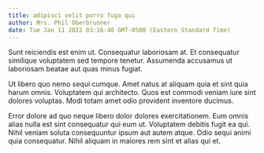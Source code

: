 ```yaml
---
title: adipisci velit porro fuga qui
author: Mrs. Phil Oberbrunner
date: Tue Jan 11 2022 03:16:40 GMT-0500 (Eastern Standard Time)
---
```

Sunt reiciendis est enim ut. Consequatur laboriosam at. Et consequatur similique voluptatem sed tempore tenetur. Assumenda accusamus ut laboriosam beatae aut quas minus fugiat.

 Ut libero quo nemo sequi cumque. Amet natus at aliquam quia et sint quia harum omnis. Voluptatem qui architecto. Quos est commodi veniam iure sint dolores voluptas. Modi totam amet odio provident inventore ducimus.

 Error dolore ad quo neque libero dolor dolores exercitationem. Eum omnis alias nulla est sint consequatur qui eum ut. Voluptatem debitis fugit ea qui. Nihil veniam soluta consequuntur ipsum aut autem atque. Odio sequi animi quia consequatur. Nihil aliquam in maiores rem sint et alias qui et.